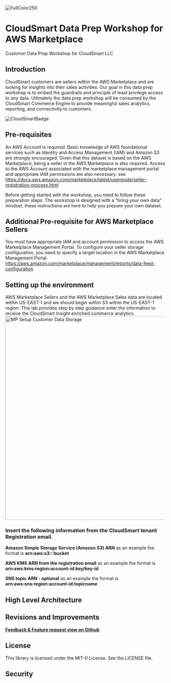 ![FullColor250](https://user-images.githubusercontent.com/26460009/182591500-ac99b0d8-2639-4a28-8357-97d09e0e2063.png)
# CloudSmart Data Prep Workshop for AWS Marketplace

Customer Data Prep Workshop for CloudSmart LLC

## Introduction
CloudSmart customers are sellers within the AWS Marketplace and are looking for insights into their sales activities.  Our goal in this data prep workshop is to embed the guardrails and principle of least privilege access to any data.  Ultimately the data prep workshop will be consumed by the CloudSmart Commerce Engine to provide meaningful sales analytics, reporting, and connectivity to customers.

![CloudSmartBadge](https://user-images.githubusercontent.com/26460009/183915211-2252735e-bf8f-4ffa-b619-c14e4ae59436.png)

## Pre-requisites
An AWS Account is required. Basic knowledge of AWS foundational services such as Identity and Access Management (IAM) and Amazon S3 are strongly encouraged.  Given that this dataset is based on the AWS Marketplace, being a seller in the AWS Marketplace is also required. Access to the AWS Account associated with the marketplace management portal and appropriate IAM permissions are also necessary. see https://docs.aws.amazon.com/marketplace/latest/userguide/seller-registration-process.html

Before getting started with the workshop, you need to follow these preparation steps. The workshop is designed with a "bring your own data" mindset, these instructions are here to help you prepare your own dataset.

## Additional Pre-requisite for AWS Marketplace Sellers
You must have appropriate IAM and account permission to access the AWS Marketplace Management Portal. To configure your seller storage configuration, you need to specify a target location in the AWS Marketplace Management Portal. https://aws.amazon.com/marketplace/management/reports/data-feed-configuration

## Setting up the environment
AWS Marketplace Sellers and the AWS Marketplace Sales data are located within US-EAST-1 and we should begin within S3 within the US-EAST-1 region.  This lab provides step by step guidance enter the information to receive the CloudSmart Insight enriched commerce analytics.
<img width="640" alt="MP Setup Customer Data Storage" src="https://user-images.githubusercontent.com/26460009/190196380-96f271a6-b897-4843-8678-b5f18c5dd017.png">

### Insert the following information from the CloudSmart tenant Registration email.

**Amazon Simple Storage Service (Amazon S3) ARN**
as an example the format is **arn:aws:s3:::bucket**

**AWS KMS ARN from the registration email**
as an example the format is **arn:aws:kms:region:account-id:key/key-id**

**SNS topic ARN - optional**
as an example the format is **arn:aws:sns:region:account-id:topicname**


## High Level Architecture  
## Revisions and Improvements
**[Feedback & Feature request view on Github](https://github.com/tvanceadv/csdataprep)**
## License
This library is licensed under the MIT-0 License. See the LICENSE file.

## Security
